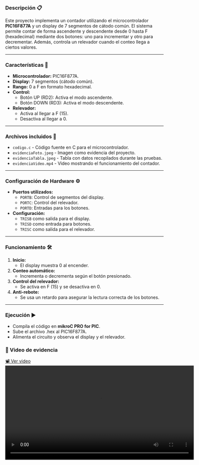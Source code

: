 ### Descripción 📋
Este proyecto implementa un contador utilizando el microcontrolador **PIC16F877A** y un display de 7 segmentos de cátodo común. El sistema permite contar de forma ascendente y descendente desde 0 hasta F (hexadecimal) mediante dos botones: uno para incrementar y otro para decrementar. Además, controla un relevador cuando el conteo llega a ciertos valores.

---

### Características 🚀
- **Microcontrolador:** PIC16F877A.  
- **Display:** 7 segmentos (cátodo común).  
- **Rango:** 0 a F en formato hexadecimal.  
- **Control:**  
  - Botón UP (RD2): Activa el modo ascendente.  
  - Botón DOWN (RD3): Activa el modo descendente.  
- **Relevador:**  
  - Activa al llegar a F (15).  
  - Desactiva al llegar a 0.  

---

### Archivos incluidos 📂
- `codigo.c` - Código fuente en C para el microcontrolador.  
- `evidenciaFoto.jpeg` - Imagen como evidencia del proyecto.  
- `evidenciaTabla.jpeg` - Tabla con datos recopilados durante las pruebas.  
- `evidenciaVideo.mp4` - Video mostrando el funcionamiento del contador.  

---

### Configuración de Hardware ⚙️
- **Puertos utilizados:**
  - `PORTB`: Control de segmentos del display.  
  - `PORTC`: Control del relevador.  
  - `PORTD`: Entradas para los botones.  
- **Configuración:**
  - `TRISB` como salida para el display.  
  - `TRISD` como entrada para botones.  
  - `TRISC` como salida para el relevador.  

---

### Funcionamiento 🛠️
1. **Inicio:**
   - El display muestra 0 al encender.  
2. **Conteo automático:**
   - Incrementa o decrementa según el botón presionado.  
3. **Control del relevador:**
   - Se activa en F (15) y se desactiva en 0.  
4. **Anti-rebote:**
   - Se usa un retardo para asegurar la lectura correcta de los botones.  

---

### Ejecución ▶️
- Compila el código en **mikroC PRO for PIC**.  
- Sube el archivo .hex al PIC16F877A.  
- Alimenta el circuito y observa el display y el relevador.

### 🎥 Video de evidencia
[📽️ Ver video](https://github.com/JairGaMa/repositorio/raw/main/evidenciaVideo.mp4)
<video src="https://github.com/JairGaMa/Contador-PIC16F877A/blob/main/evidenciaVideo.mp4" controls width="600"></video>


